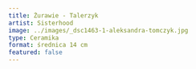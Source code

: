 ```yaml
---
title: Żurawie - Talerzyk
artist: Sisterhood
image: ../images/_dsc1463-1-aleksandra-tomczyk.jpg
type: Ceramika
format: średnica 14 cm
featured: false
---
```

